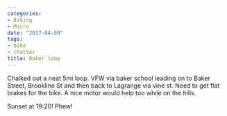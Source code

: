 ```yaml
---
categories:
- Biking
- Micro
date: "2017-04-09"
tags:
- bike
- chatter
title: Baker loop
---
```


Chalked out a neat 5mi loop. VFW via baker school leading on to Baker Street, Brookline St and then back to Lagrange via vine st. Need to get flat brakes for the bike. A nice motor would help too while on the hills.

Sunset at 19:20! Phew!
